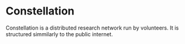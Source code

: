 # Constellation
Constellation is a distributed research network run by volunteers. It is structured simmilarly to the public internet. 